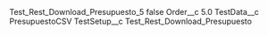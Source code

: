 <?xml version="1.0" encoding="UTF-8"?>
<CustomMetadata xmlns="http://soap.sforce.com/2006/04/metadata" xmlns:xsi="http://www.w3.org/2001/XMLSchema-instance" xmlns:xsd="http://www.w3.org/2001/XMLSchema">
    <label>Test_Rest_Download_Presupuesto_5</label>
    <protected>false</protected>
    <values>
        <field>Order__c</field>
        <value xsi:type="xsd:double">5.0</value>
    </values>
    <values>
        <field>TestData__c</field>
        <value xsi:type="xsd:string">PresupuestoCSV</value>
    </values>
    <values>
        <field>TestSetup__c</field>
        <value xsi:type="xsd:string">Test_Rest_Download_Presupuesto</value>
    </values>
</CustomMetadata>
